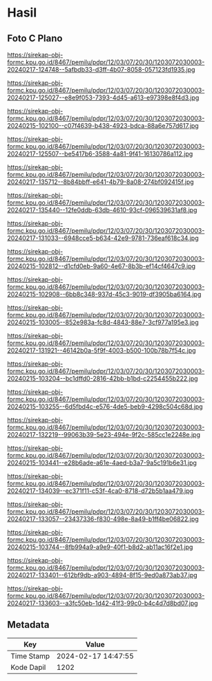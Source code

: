 # Hasil

## Foto C Plano

https://sirekap-obj-formc.kpu.go.id/8467/pemilu/pdpr/12/03/07/20/30/1203072030003-20240217-124748--5afbdb33-d3ff-4b07-8058-057123fd1935.jpg

https://sirekap-obj-formc.kpu.go.id/8467/pemilu/pdpr/12/03/07/20/30/1203072030003-20240217-125027--e8e9f053-7393-4d45-a613-e97398e8f4d3.jpg

https://sirekap-obj-formc.kpu.go.id/8467/pemilu/pdpr/12/03/07/20/30/1203072030003-20240215-102100--c07f4639-b438-4923-bdca-88a6e757d617.jpg

https://sirekap-obj-formc.kpu.go.id/8467/pemilu/pdpr/12/03/07/20/30/1203072030003-20240217-125507--be5417b6-3588-4a81-9f41-16130786a112.jpg

https://sirekap-obj-formc.kpu.go.id/8467/pemilu/pdpr/12/03/07/20/30/1203072030003-20240217-135712--8b84bbff-e641-4b79-8a08-274bf092415f.jpg

https://sirekap-obj-formc.kpu.go.id/8467/pemilu/pdpr/12/03/07/20/30/1203072030003-20240217-135440--12fe0ddb-63db-4610-93cf-096539631af8.jpg

https://sirekap-obj-formc.kpu.go.id/8467/pemilu/pdpr/12/03/07/20/30/1203072030003-20240217-131033--6948cce5-b634-42e9-9781-736eaf618c34.jpg

https://sirekap-obj-formc.kpu.go.id/8467/pemilu/pdpr/12/03/07/20/30/1203072030003-20240215-102812--d1cfd0eb-9a60-4e67-8b3b-ef14cf4647c9.jpg

https://sirekap-obj-formc.kpu.go.id/8467/pemilu/pdpr/12/03/07/20/30/1203072030003-20240215-102908--6bb8c348-937d-45c3-9019-df3905ba6164.jpg

https://sirekap-obj-formc.kpu.go.id/8467/pemilu/pdpr/12/03/07/20/30/1203072030003-20240215-103005--852e983a-fc8d-4843-88e7-3cf977a195e3.jpg

https://sirekap-obj-formc.kpu.go.id/8467/pemilu/pdpr/12/03/07/20/30/1203072030003-20240217-131921--46142b0a-5f9f-4003-b500-100b78b7f54c.jpg

https://sirekap-obj-formc.kpu.go.id/8467/pemilu/pdpr/12/03/07/20/30/1203072030003-20240215-103204--bc1dffd0-2816-42bb-b1bd-c2254455b222.jpg

https://sirekap-obj-formc.kpu.go.id/8467/pemilu/pdpr/12/03/07/20/30/1203072030003-20240215-103255--6d5fbd4c-e576-4de5-beb9-4298c504c68d.jpg

https://sirekap-obj-formc.kpu.go.id/8467/pemilu/pdpr/12/03/07/20/30/1203072030003-20240217-132219--99063b39-5e23-494e-9f2c-585cc1e2248e.jpg

https://sirekap-obj-formc.kpu.go.id/8467/pemilu/pdpr/12/03/07/20/30/1203072030003-20240215-103441--e28b6ade-a61e-4aed-b3a7-9a5c191b6e31.jpg

https://sirekap-obj-formc.kpu.go.id/8467/pemilu/pdpr/12/03/07/20/30/1203072030003-20240217-134039--ec371f11-c53f-4ca0-8718-d72b5b1aa479.jpg

https://sirekap-obj-formc.kpu.go.id/8467/pemilu/pdpr/12/03/07/20/30/1203072030003-20240217-133057--23437336-f830-498e-8a49-b1ff4be06822.jpg

https://sirekap-obj-formc.kpu.go.id/8467/pemilu/pdpr/12/03/07/20/30/1203072030003-20240215-103744--8fb994a9-a9e9-40f1-b8d2-ab11ac16f2e1.jpg

https://sirekap-obj-formc.kpu.go.id/8467/pemilu/pdpr/12/03/07/20/30/1203072030003-20240217-133401--612bf9db-a903-4894-8f15-9ed0a873ab37.jpg

https://sirekap-obj-formc.kpu.go.id/8467/pemilu/pdpr/12/03/07/20/30/1203072030003-20240217-133603--a3fc50eb-1d42-41f3-99c0-b4c4d7d8bd07.jpg


## Metadata

| Key        | Value               |
| ---------- | ------------------- |
| Time Stamp | 2024-02-17 14:47:55 |
| Kode Dapil | 1202                |



